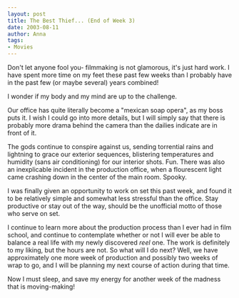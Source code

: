 ```yaml
---
layout: post
title: The Best Thief... (End of Week 3)
date: 2003-08-11
author: Anna
tags:
- Movies
---
```


<p>Don't let anyone fool you- filmmaking is not glamorous, it's just
hard work. I have spent more time on my feet these past few weeks than
I probably have in the past few (or maybe several) years combined! </p>
<p>I wonder if my body and my mind are up to the challenge.</p>
<p>Our office has quite literally become a "mexican soap opera", as my
boss puts it.  I wish I could go into more details, but I will simply
say that there is probably more drama behind the camera than the
dailies indicate are in front of it. </p>
<p>The gods continue to conspire against us, sending torrential rains
and lightning to grace our exterior sequences, blistering temperatures
and humidity (sans air conditioning) for our interior shots. Fun. There
was also an inexplicable incident in the production office, when a
flourescent light came crashing down in the center of the main room.
Spooky.</p>
<p>I was finally given an opportunity to work on set this past week,
and found it to be relatively simple and somewhat less stressful than
the office. Stay productive or stay out of the way, should be the
unofficial motto of those who serve on set.</p>
<p>I continue to learn more about the production process than I ever
had in film school, and continue to contemplate whether or not I will
ever be able to balance a real life with my newly discovered
<i>reel</i> one.  The work is definitely to my liking, but the hours
are not. So what will I do next? Well, we have approximately one more
week of production and possibly two weeks of wrap to go, and I will be
planning my next course of action during that time.</p>
<p>Now I must sleep, and save my energy for another week of the madness
that is moving-making!</p>